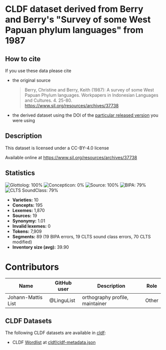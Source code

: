 # CLDF dataset derived from Berry and Berry's "Survey of some West Papuan phylum languages" from 1987

## How to cite

If you use these data please cite
- the original source
  > Berry, Christine and Berry, Keith (1987): A survey of some West Papuan Phylum languages. Workpapers in Indonesian Languages and Cultures. 4. 25-80. https://www.sil.org/resources/archives/37738
- the derived dataset using the DOI of the [particular released version](../../releases/) you were using

## Description


This dataset is licensed under a CC-BY-4.0 license

Available online at https://www.sil.org/resources/archives/37738

## Statistics


![Glottolog: 100%](https://img.shields.io/badge/Glottolog-100%25-brightgreen.svg "Glottolog: 100%")
![Concepticon: 0%](https://img.shields.io/badge/Concepticon-0%25-red.svg "Concepticon: 0%")
![Source: 100%](https://img.shields.io/badge/Source-100%25-brightgreen.svg "Source: 100%")
![BIPA: 79%](https://img.shields.io/badge/BIPA-79%25-yellow.svg "BIPA: 79%")
![CLTS SoundClass: 79%](https://img.shields.io/badge/CLTS%20SoundClass-79%25-yellow.svg "CLTS SoundClass: 79%")

- **Varieties:** 10
- **Concepts:** 195
- **Lexemes:** 1,870
- **Sources:** 19
- **Synonymy:** 1.01
- **Invalid lexemes:** 0
- **Tokens:** 7,909
- **Segments:** 89 (19 BIPA errors, 19 CLTS sound class errors, 70 CLTS modified)
- **Inventory size (avg):** 39.90

# Contributors

Name | GitHub user | Description | Role |
--- | --- | --- | --- |
Johann-Mattis List | @LinguList| orthography profile, maintainer | Other




## CLDF Datasets

The following CLDF datasets are available in [cldf](cldf):

- CLDF [Wordlist](https://github.com/cldf/cldf/tree/master/modules/Wordlist) at [cldf/cldf-metadata.json](cldf/cldf-metadata.json)